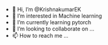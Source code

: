 - 👋 Hi, I’m @KrishnakumarEK
- 👀 I’m interested in Machine learning
- 🌱 I’m currently learning pytorch
- 💞️ I’m looking to collaborate on ...
- 📫 How to reach me ...

<!---
KrishnakumarEK/KrishnakumarEK is a ✨ special ✨ repository because its `README.md` (this file) appears on your GitHub profile.
You can click the Preview link to take a look at your changes.
--->
